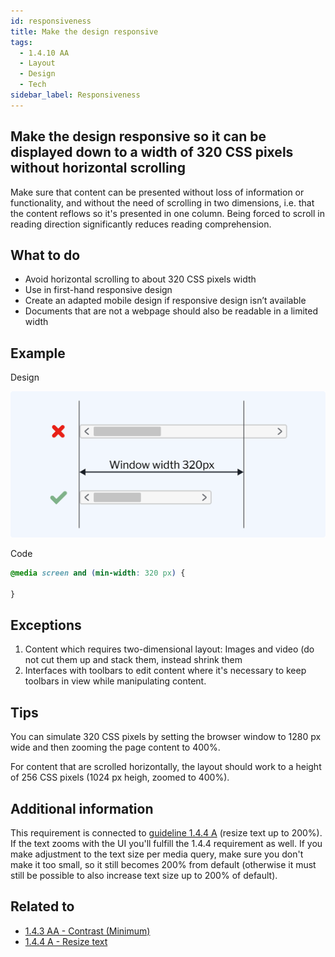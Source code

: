 ```yaml
---
id: responsiveness
title: Make the design responsive
tags:
  - 1.4.10 AA
  - Layout
  - Design
  - Tech
sidebar_label: Responsiveness
---
```


## Make the design responsive so it can be displayed down to a width of 320 CSS pixels without horizontal scrolling 

Make sure that content can be presented without loss of information or functionality, and without the need of scrolling in two dimensions, i.e. that the content reflows so it's presented in one column. Being forced to scroll in reading direction significantly reduces reading comprehension. 

## What to do

- Avoid horizontal scrolling to about 320 CSS pixels width
- Use in first-hand responsive design
- Create an adapted mobile design if responsive design isn’t available
- Documents that are not a webpage should also be readable in a limited width

## Example

Design

![Example showing that a scroll bar should not stretch outside the window width](https://github.com/daresaydigital/a11ychecklist/blob/master/static/img/responsiveness.png?raw=true)

Code

```css
@media screen and (min-width: 320 px) {

}
```

## Exceptions

1. Content which requires two-dimensional layout: Images and video (do not cut them up and stack them, instead shrink them
2. Interfaces with toolbars to edit content where it's necessary to keep toolbars in view while manipulating content.

## Tips

You can simulate 320 CSS pixels by setting the browser window to 1280 px wide and then zooming the page content to 400%.

For content that are scrolled horizontally, the layout should work to a height of 256 CSS pixels (1024 px heigh, zoomed to 400%).

## Additional information

This requirement is connected to [guideline 1.4.4 A](# "Guidelines for criterion 1.4.4") (resize text up to 200%). If the text zooms with the UI you'll fulfill the 1.4.4 requirement as well. If you make adjustment to the text size per media query, make sure you don't make it too small, so it still becomes 200% from default (otherwise it must still be possible to also increase text size up to 200% of default).

## Related to

- [1.4.3 AA - Contrast (Minimum)](# "Guidelines for criterion 1.4.3")
- [1.4.4 A - Resize text](# "Guidelines for criterion 1.4.4")